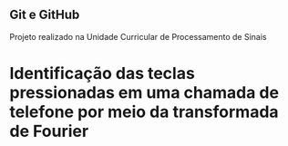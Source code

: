 ## Git e GitHub

Projeto realizado na Unidade Curricular de Processamento de Sinais

# Identificação das teclas pressionadas em uma chamada de telefone por meio da transformada de Fourier